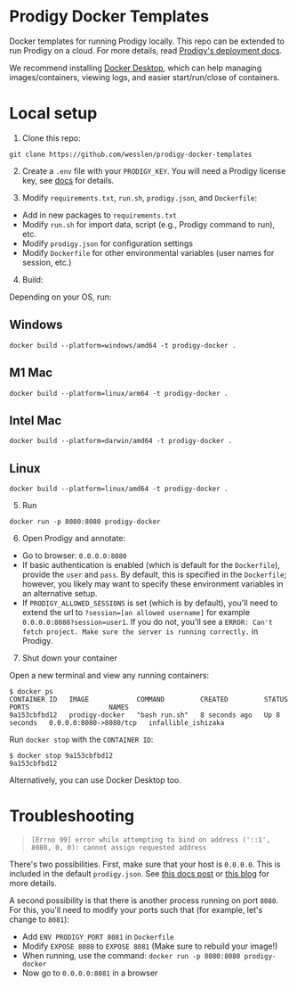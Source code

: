 # Prodigy Docker Templates

Docker templates for running Prodigy locally. This repo can be extended to run Prodigy on a cloud. For more details, read [Prodigy's deployment docs](https://prodi.gy/docs/deployment).

We recommend installing [Docker Desktop](https://www.docker.com/products/docker-desktop/), which can help managing images/containers, viewing logs, and easier start/run/close of containers.

# Local setup

1. Clone this repo:

```
git clone https://github.com/wesslen/prodigy-docker-templates
```

2. Create a `.env` file with your `PRODIGY_KEY`. You will need a Prodigy license key, see [docs](https://prodi.gy/docs/install) for details.

3. Modify `requirements.txt`, `run.sh`, `prodigy.json`, and `Dockerfile`:

- Add in new packages to `requirements.txt`
- Modify `run.sh` for import data, script (e.g., Prodigy command to run), etc.
- Modify `prodigy.json` for configuration settings
- Modify `Dockerfile` for other environmental variables (user names for session, etc.) 

4. Build:

Depending on your OS, run:

## Windows

```
docker build --platform=windows/amd64 -t prodigy-docker . 
```

## M1 Mac

```
docker build --platform=linux/arm64 -t prodigy-docker . 
```

## Intel Mac

```
docker build --platform=darwin/amd64 -t prodigy-docker . 
```

## Linux

```
docker build --platform=linux/amd64 -t prodigy-docker . 
```

5. Run

```
docker run -p 8080:8080 prodigy-docker
```

6. Open Prodigy and annotate:

* Go to browser: `0.0.0.0:8080`
* If basic authentication is enabled (which is default for the `Dockerfile`), provide the `user` and `pass`. By default, this is specified in the `Dockerfile`; however, you likely may want to specify these environment variables in an alternative setup.
* If `PRODIGY_ALLOWED_SESSIONS` is set (which is by default), you'll need to extend the url to `?session=[an allowed username]` for example `0.0.0.0:8080?session=user1`. If you do not, you'll see a `ERROR: Can't fetch project. Make sure the server is running correctly.` in Prodigy.

7. Shut down your container

Open a new terminal and view any running containers:

```
$ docker ps
CONTAINER ID   IMAGE            COMMAND         CREATED         STATUS         PORTS                    NAMES
9a153cbfbd12   prodigy-docker   "bash run.sh"   8 seconds ago   Up 8 seconds   0.0.0.0:8080->8080/tcp   infallible_ishizaka
```

Run `docker stop` with the `CONTAINER ID`:

```
$ docker stop 9a153cbfbd12  
9a153cbfbd12
```

Alternatively, you can use Docker Desktop too. 

# Troubleshooting

> `[Errno 99] error while attempting to bind on address ('::1', 8080, 0, 0): cannot assign requested address`

There's two possibilities. First, make sure that your host is `0.0.0.0`. This is included in the default `prodigy.json`. See [this docs post](https://prodi.gy/docs/install#install-docker) or [this blog](https://pythonspeed.com/articles/docker-connection-refused/) for more details.

A second possibility is that there is another process running on port `8080`. For this, you'll need to modify your ports such that (for example, let's change to `8081`):

- Add `ENV PRODIGY_PORT 8081` in `Dockerfile`
- Modify `EXPOSE 8080` to `EXPOSE 8081` (Make sure to rebuild your image!)
- When running, use the command: `docker run -p 8080:8080 prodigy-docker`
- Now go to `0.0.0.0:8081` in a browser
